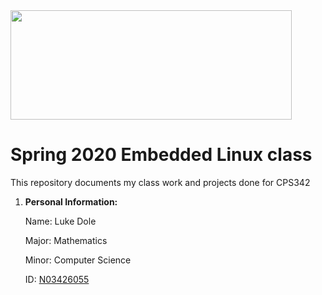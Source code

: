 <img src="https://www.newpaltz.edu/media/identity/logos/newpaltzlogo.jpg" height="175" width="450">

# Spring 2020 Embedded Linux class

This repository documents my class work and projects done for CPS342 

1. **Personal Information:**
  
    Name: Luke Dole
  
    Major: Mathematics
  
    Minor: Computer Science
  
    ID: [N03426055](https://github.com/luke-dole/EL2020)
